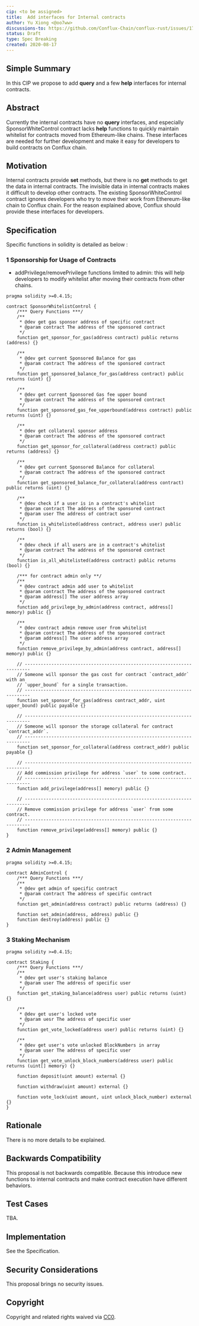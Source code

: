 ```yaml
---
cip: <to be assigned>
title:  Add interfaces for Internal contracts 
author: Yu Xiong <@oo7ww> 
discussions-to: https://github.com/Conflux-Chain/conflux-rust/issues/1784
status: Draft
type: Spec Breaking
created: 2020-08-17
---
```


<!--You can leave these HTML comments in your merged CIP and delete the visible duplicate text guides, they will not appear and may be helpful to refer to if you edit it again. This is the suggested template for new CIPs. Note that a CIP number will be assigned by an editor. When opening a pull request to submit your CIP, please use an abbreviated title in the filename, `CIP-draft_title_abbrev.md`. The title should be 44 characters or less.-->

## Simple Summary
<!--"If you can't explain it simply, you don't understand it well enough." Provide a simplified and layman-accessible explanation of the CIP.-->
In this CIP we propose to add **query** and a few **help** interfaces for internal contracts. 

## Abstract
<!--A short (~200 word) description of the technical issue being addressed.-->
Currently the internal contracts have no **query** interfaces, and especially SponsorWhiteControl contract lacks **help** functions to quickly maintain whitelist for contracts moved from Ethereum-like chains.  These interfaces are needed for further development and make it easy for developers to build contracts on Conflux chain.

## Motivation
<!--The motivation is critical for CIPs that want to change the Conflux protocol. It should clearly explain why the existing protocol specification is inadequate to address the problem that the CIP solves. CIP submissions without sufficient motivation may be rejected outright.-->
Internal contracts provide **set** methods, but there is no **get** methods to get the data in internal contracts. The invisible data in internal contracts makes it difficult to develop other contracts. The existing SponsorWhiteControl contract ignores developers who try to move their work from Ethereum-like chain to Conflux chain. For the reason explained above, Conflux should provide these interfaces for developers. 

## Specification
<!--The technical specification should describe the syntax and semantics of any new feature. The specification should be detailed enough to allow competing, interoperable implementations for any of the current Conflux platforms ([conflux-rust](https://github.com/Conflux-Chain/conflux-rust)).-->

Specific functions in solidity is detailed as below :

### 1 Sponsorship for Usage of Contracts

* addPrivilege/removePrivilege functions limited to admin: this will help developers to modify whitelist after moving their contracts from other chains.

```solidity
pragma solidity >=0.4.15;

contract SponsorWhitelistControl {
    /*** Query Functions ***/
    /**
     * @dev get gas sponsor address of specific contract
     * @param contract The address of the sponsored contract
     */
    function get_sponsor_for_gas(address contract) public returns (address) {}
  	
    /**
     * @dev get current Sponsored Balance for gas
     * @param contract The address of the sponsored contract
     */
    function get_sponsored_balance_for_gas(address contract) public returns (uint) {}
  	
    /**
     * @dev get current Sponsored Gas fee upper bound
     * @param contract The address of the sponsored contract
     */
    function get_sponsored_gas_fee_upperbound(address contract) public returns (uint) {}
		 
    /**
     * @dev get collateral sponsor address
     * @param contract The address of the sponsored contract
     */
    function get_sponsor_for_collateral(address contract) public returns (address) {}
		
    /**
     * @dev get current Sponsored Balance for collateral
     * @param contract The address of the sponsored contract
     */
    function get_sponsored_balance_for_collateral(address contract) public returns (uint) {}
    
    /**
     * @dev check if a user is in a contract's whitelist
     * @param contract The address of the sponsored contract
     * @param user The address of contract user
     */
    function is_whitelisted(address contract, address user) public returns (bool) {}
		
    /**
     * @dev check if all users are in a contract's whitelist 
     * @param contract The address of the sponsored contract
     */
    function is_all_whitelisted(address contract) public returns (bool) {}

    /*** for contract admin only **/
    /**
     * @dev contract admin add user to whitelist 
     * @param contract The address of the sponsored contract
     * @param address[] The user address array
     */
    function add_privilege_by_admin(address contract, address[] memory) public {}
		
    /**
     * @dev contract admin remove user from whitelist 
     * @param contract The address of the sponsored contract
     * @param address[] The user address array
     */
    function remove_privilege_by_admin(address contract, address[] memory) public {}

    // ------------------------------------------------------------------------
    // Someone will sponsor the gas cost for contract `contract_addr` with an
    // `upper_bound` for a single transaction.
    // ------------------------------------------------------------------------
    function set_sponsor_for_gas(address contract_addr, uint upper_bound) public payable {}

    // ------------------------------------------------------------------------
    // Someone will sponsor the storage collateral for contract `contract_addr`.
    // ------------------------------------------------------------------------
    function set_sponsor_for_collateral(address contract_addr) public payable {}

    // ------------------------------------------------------------------------
    // Add commission privilege for address `user` to some contract.
    // ------------------------------------------------------------------------
    function add_privilege(address[] memory) public {}

    // ------------------------------------------------------------------------
    // Remove commission privilege for address `user` from some contract.
    // ------------------------------------------------------------------------
    function remove_privilege(address[] memory) public {}
}
```
### 2 Admin Management
```solidity
pragma solidity >=0.4.15;

contract AdminControl {
    /*** Query Functions ***/
    /**
     * @dev get admin of specific contract 
     * @param contract The address of specific contract
     */
    function get_admin(address contract) public returns (address) {}

    function set_admin(address, address) public {}
    function destroy(address) public {}
}
```
### 3 Staking Mechanism
```solidity
pragma solidity >=0.4.15;

contract Staking {
    /*** Query Functions ***/
    /**
     * @dev get user's staking balance 
     * @param user The address of specific user
     */
    function get_staking_balance(address user) public returns (uint) {}
		
    /**
     * @dev get user's locked vote
     * @param uesr The address of specific user
     */
    function get_vote_locked(address user) public returns (uint) {}
		
    /**
     * @dev get user's vote unlocked BlockNumbers in array 
     * @param user The address of specific user
     */
    function get_vote_unlock_block_numbers(address user) public returns (uint[] memory) {}
  
    function deposit(uint amount) external {}

    function withdraw(uint amount) external {}

    function vote_lock(uint amount, uint unlock_block_number) external {}
}
```

## Rationale
<!--The rationale fleshes out the specification by describing what motivated the design and why particular design decisions were made. It should describe alternate designs that were considered and related work, e.g. how the feature is supported in other languages. The rationale may also provide evidence of consensus within the community, and should discuss important objections or concerns raised during discussion.-->

There is no more details to be explained.


## Backwards Compatibility
<!--All CIPs that introduce backwards incompatibilities must include a section describing these incompatibilities and their severity. The CIP must explain how the author proposes to deal with these incompatibilities. CIP submissions without a sufficient backwards compatibility treatise may be rejected outright.-->

This proposal is not backwards compatible. Because this introduce new functions to internal contracts and make contract execution have different behaviors.

## Test Cases
<!--Test cases for an implementation are mandatory for CIPs that are affecting consensus changes. Other CIPs can choose to include links to test cases if applicable.-->

TBA.

## Implementation
<!--The implementations must be completed before any CIP is given status "Final", but it need not be completed before the CIP is accepted. While there is merit to the approach of reaching consensus on the specification and rationale before writing code, the principle of "rough consensus and running code" is still useful when it comes to resolving many discussions of API details.-->

See the Specification.

## Security Considerations
<!--All CIPs must contain a section that discusses the security implications/considerations relevant to the proposed change. Include information that might be important for security discussions, surfaces risks and can be used throughout the life cycle of the proposal. E.g. include security-relevant design decisions, concerns, important discussions, implementation-specific guidance and pitfalls, an outline of threats and risks and how they are being addressed. CIP submissions missing the "Security Considerations" section will be rejected. a CIP cannot proceed to status "Final" without a Security Considerations discussion deemed sufficient by the reviewers.-->

This proposal brings no security issues. 

## Copyright
Copyright and related rights waived via [CC0](https://creativecommons.org/publicdomain/zero/1.0/).
